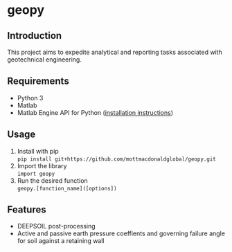 # geopy #

## Introduction ##

This project aims to expedite analytical and reporting tasks associated with geotechnical engineering.

## Requirements ##
- Python 3
- Matlab
- Matlab Engine API for Python ([installation instructions](https://www.mathworks.com/help/matlab/matlab_external/install-matlab-engine-api-for-python-in-nondefault-locations.html))

## Usage ##
1. Install with pip <br />
`pip install git+https://github.com/mottmacdonaldglobal/geopy.git`
2. Import the library <br />
`import geopy`
3. Run the desired function <br />
`geopy.[function_name]([options])`

## Features ##
- DEEPSOIL post-processing
- Active and passive earth pressure coeffients and governing failure angle for soil against a retaining wall